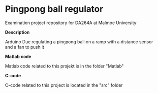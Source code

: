 # Pingpong ball regulator
Examination project repository for DA264A at Malmoe University

**Description**

Arduino Due regulating a pingpong ball on a ramp with a distance sensor and a fan to push it

**Matlab code**

Matlab code related to this projekt is in the folder "Matlab"

**C-code**

C-code related to this project is located in the "src" folder
